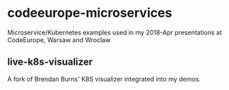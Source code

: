 # codeeurope-microservices

Microservice/Kubernetes examples used in my 2018-Apr presentations at CodeEurope, Warsaw and Wroclaw

## live-k8s-visualizer

A fork of Brendan Burns' K8S visualizer integrated into my demos.

